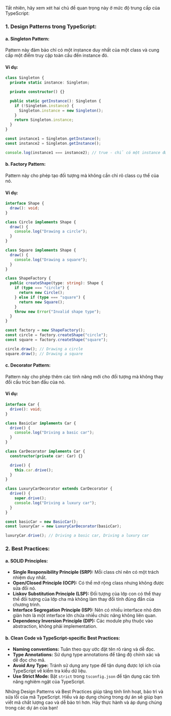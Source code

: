 Tất nhiên, hãy xem xét hai chủ đề quan trọng này ở mức độ trung cấp của TypeScript:

### 1. Design Patterns trong TypeScript:

#### a. Singleton Pattern:

Pattern này đảm bảo chỉ có một instance duy nhất của một class và cung cấp một điểm truy cập toàn cầu đến instance đó.

#### Ví dụ:

```typescript
class Singleton {
  private static instance: Singleton;

  private constructor() {}

  public static getInstance(): Singleton {
    if (!Singleton.instance) {
      Singleton.instance = new Singleton();
    }
    return Singleton.instance;
  }
}

const instance1 = Singleton.getInstance();
const instance2 = Singleton.getInstance();

console.log(instance1 === instance2); // true - chỉ có một instance được tạo ra
```

#### b. Factory Pattern:

Pattern này cho phép tạo đối tượng mà không cần chỉ rõ class cụ thể của nó.

#### Ví dụ:

```typescript
interface Shape {
  draw(): void;
}

class Circle implements Shape {
  draw() {
    console.log("Drawing a circle");
  }
}

class Square implements Shape {
  draw() {
    console.log("Drawing a square");
  }
}

class ShapeFactory {
  public createShape(type: string): Shape {
    if (type === "circle") {
      return new Circle();
    } else if (type === "square") {
      return new Square();
    }
    throw new Error("Invalid shape type");
  }
}

const factory = new ShapeFactory();
const circle = factory.createShape("circle");
const square = factory.createShape("square");

circle.draw(); // Drawing a circle
square.draw(); // Drawing a square
```

#### c. Decorator Pattern:

Pattern này cho phép thêm các tính năng mới cho đối tượng mà không thay đổi cấu trúc ban đầu của nó.

#### Ví dụ:

```typescript
interface Car {
  drive(): void;
}

class BasicCar implements Car {
  drive() {
    console.log("Driving a basic car");
  }
}

class CarDecorator implements Car {
  constructor(private car: Car) {}

  drive() {
    this.car.drive();
  }
}

class LuxuryCarDecorator extends CarDecorator {
  drive() {
    super.drive();
    console.log("Driving a luxury car");
  }
}

const basicCar = new BasicCar();
const luxuryCar = new LuxuryCarDecorator(basicCar);

luxuryCar.drive(); // Driving a basic car, Driving a luxury car
```

### 2. Best Practices:

#### a. SOLID Principles:

- **Single Responsibility Principle (SRP):** Mỗi class chỉ nên có một trách nhiệm duy nhất.
- **Open/Closed Principle (OCP):** Có thể mở rộng class nhưng không được sửa đổi nó.
- **Liskov Substitution Principle (LSP):** Đối tượng của lớp con có thể thay thế đối tượng của lớp cha mà không làm thay đổi tính đúng đắn của chương trình.
- **Interface Segregation Principle (ISP):** Nên có nhiều interface nhỏ đơn giản hơn là một interface lớn chứa nhiều chức năng không liên quan.
- **Dependency Inversion Principle (DIP):** Các module phụ thuộc vào abstraction, không phải implementation.

#### b. Clean Code và TypeScript-specific Best Practices:

- **Naming conventions:** Tuân theo quy ước đặt tên rõ ràng và dễ đọc.
- **Type Annotations:** Sử dụng type annotations để tăng độ chính xác và dễ đọc cho mã.
- **Avoid Any Type:** Tránh sử dụng any type để tận dụng được lợi ích của TypeScript về kiểm tra kiểu dữ liệu.
- **Use Strict Mode:** Bật `strict` trong `tsconfig.json` để tận dụng các tính năng nghiêm ngặt của TypeScript.

Những Design Patterns và Best Practices giúp tăng tính linh hoạt, bảo trì và sửa lỗi của mã TypeScript. Hiểu và áp dụng chúng trong dự án sẽ giúp bạn viết mã chất lượng cao và dễ bảo trì hơn. Hãy thực hành và áp dụng chúng trong các dự án của bạn!
